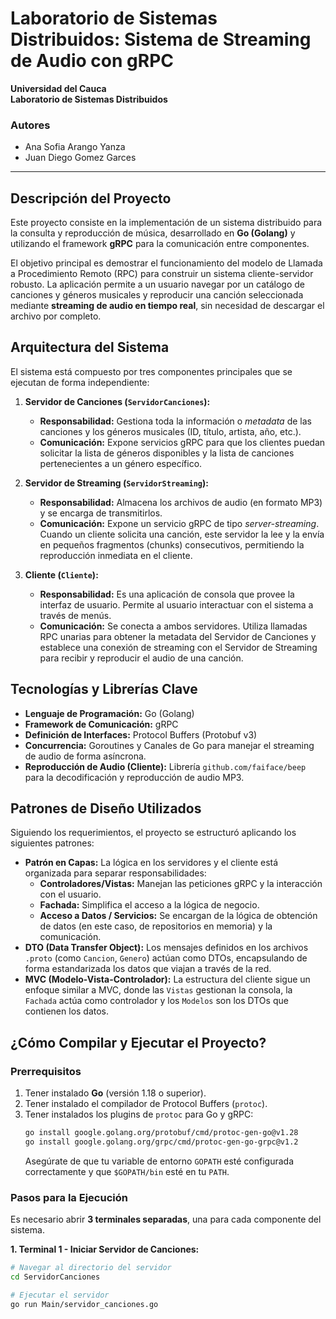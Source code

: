 # Laboratorio de Sistemas Distribuidos: Sistema de Streaming de Audio con gRPC

**Universidad del Cauca**  
**Laboratorio de Sistemas Distribuidos**

### Autores
*   Ana Sofia Arango Yanza
*   Juan Diego Gomez Garces

---

## Descripción del Proyecto

Este proyecto consiste en la implementación de un sistema distribuido para la consulta y reproducción de música, desarrollado en **Go (Golang)** y utilizando el framework **gRPC** para la comunicación entre componentes.

El objetivo principal es demostrar el funcionamiento del modelo de Llamada a Procedimiento Remoto (RPC) para construir un sistema cliente-servidor robusto. La aplicación permite a un usuario navegar por un catálogo de canciones y géneros musicales y reproducir una canción seleccionada mediante **streaming de audio en tiempo real**, sin necesidad de descargar el archivo por completo.

## Arquitectura del Sistema

El sistema está compuesto por tres componentes principales que se ejecutan de forma independiente:

1.  **Servidor de Canciones (`ServidorCanciones`):**
    *   **Responsabilidad:** Gestiona toda la información o *metadata* de las canciones y los géneros musicales (ID, título, artista, año, etc.).
    *   **Comunicación:** Expone servicios gRPC para que los clientes puedan solicitar la lista de géneros disponibles y la lista de canciones pertenecientes a un género específico.

2.  **Servidor de Streaming (`ServidorStreaming`):**
    *   **Responsabilidad:** Almacena los archivos de audio (en formato MP3) y se encarga de transmitirlos.
    *   **Comunicación:** Expone un servicio gRPC de tipo *server-streaming*. Cuando un cliente solicita una canción, este servidor la lee y la envía en pequeños fragmentos (chunks) consecutivos, permitiendo la reproducción inmediata en el cliente.

3.  **Cliente (`Cliente`):**
    *   **Responsabilidad:** Es una aplicación de consola que provee la interfaz de usuario. Permite al usuario interactuar con el sistema a través de menús.
    *   **Comunicación:** Se conecta a ambos servidores. Utiliza llamadas RPC unarias para obtener la metadata del Servidor de Canciones y establece una conexión de streaming con el Servidor de Streaming para recibir y reproducir el audio de una canción.

## Tecnologías y Librerías Clave

*   **Lenguaje de Programación:** Go (Golang)
*   **Framework de Comunicación:** gRPC
*   **Definición de Interfaces:** Protocol Buffers (Protobuf v3)
*   **Concurrencia:** Goroutines y Canales de Go para manejar el streaming de audio de forma asíncrona.
*   **Reproducción de Audio (Cliente):** Librería `github.com/faiface/beep` para la decodificación y reproducción de audio MP3.

## Patrones de Diseño Utilizados

Siguiendo los requerimientos, el proyecto se estructuró aplicando los siguientes patrones:

*   **Patrón en Capas:** La lógica en los servidores y el cliente está organizada para separar responsabilidades:
    *   **Controladores/Vistas:** Manejan las peticiones gRPC y la interacción con el usuario.
    *   **Fachada:** Simplifica el acceso a la lógica de negocio.
    *   **Acceso a Datos / Servicios:** Se encargan de la lógica de obtención de datos (en este caso, de repositorios en memoria) y la comunicación.
*   **DTO (Data Transfer Object):** Los mensajes definidos en los archivos `.proto` (como `Cancion`, `Genero`) actúan como DTOs, encapsulando de forma estandarizada los datos que viajan a través de la red.
*   **MVC (Modelo-Vista-Controlador):** La estructura del cliente sigue un enfoque similar a MVC, donde las `Vistas` gestionan la consola, la `Fachada` actúa como controlador y los `Modelos` son los DTOs que contienen los datos.

## ¿Cómo Compilar y Ejecutar el Proyecto?

### Prerrequisitos

1.  Tener instalado **Go** (versión 1.18 o superior).
2.  Tener instalado el compilador de Protocol Buffers (`protoc`).
3.  Tener instalados los plugins de `protoc` para Go y gRPC:
    ```sh
    go install google.golang.org/protobuf/cmd/protoc-gen-go@v1.28
    go install google.golang.org/grpc/cmd/protoc-gen-go-grpc@v1.2
    ```
    Asegúrate de que tu variable de entorno `GOPATH` esté configurada correctamente y que `$GOPATH/bin` esté en tu `PATH`.

### Pasos para la Ejecución

Es necesario abrir **3 terminales separadas**, una para cada componente del sistema.

**1. Terminal 1 - Iniciar Servidor de Canciones:**

```sh
# Navegar al directorio del servidor
cd ServidorCanciones

# Ejecutar el servidor
go run Main/servidor_canciones.go
